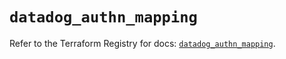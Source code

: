 # `datadog_authn_mapping`

Refer to the Terraform Registry for docs: [`datadog_authn_mapping`](https://registry.terraform.io/providers/datadog/datadog/3.48.0/docs/resources/authn_mapping).
